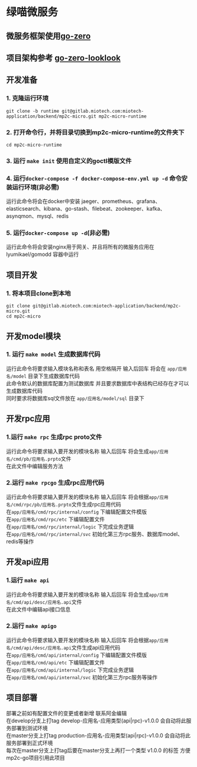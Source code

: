 # 绿喵微服务

## 微服务框架使用[go-zero](https://github.com/zeromicro/go-zero)
## 项目架构参考 [go-zero-looklook](https://github.com/Mikaelemmmm/go-zero-looklook)

## 开发准备
### 1. 克隆运行环境
`git clone -b runtime git@gitlab.miotech.com:miotech-application/backend/mp2c-micro.git mp2c-micro-runtime`

### 2. 打开命令行，并将目录切换到mp2c-micro-runtime的文件夹下
`cd mp2c-micro-runtime`

### 3. 运行 ```make init``` 使用自定义的goctl模版文件

### 4. 运行```docker-compose -f docker-compose-env.yml up -d``` 命令安装运行环境(非必需)
运行此命令将会在docker中安装 jaeger、prometheus、grafana、elasticsearch、kibana、go-stash、filebeat、zookeeper、kafka、asynqmon、mysql、redis

### 5. 运行```docker-compose up -d```(非必需)
运行此命令将会安装nginx用于网关、并且将所有的微服务应用在 lyumikael/gomodd 容器中运行

## 项目开发
### 1. 将本项目clone到本地
`git clone git@gitlab.miotech.com:miotech-application/backend/mp2c-micro.git`  
`cd mp2c-micro`
## 开发model模块
### 1. 运行  ```make model``` 生成数据库代码
运行此命令将要求输入模块名称和表名 用空格隔开 输入后回车 将会在 ```app/应用名/model``` 目录下生成数据库代码  
此命令默认的数据库配置为测试数据库
并且要求数据库中表结构已经存在才可以生成数据库代码  
同时要求将数据库sql文件放在 ```app/应用名/model/sql``` 目录下
## 开发rpc应用
### 1.运行 ```make rpc``` 生成rpc proto文件
运行此命令将要求输入要开发的模块名称 输入后回车 将会生成```app/应用名/cmd/pb/应用名.prpto```文件   
在此文件中编辑服务方法

### 2.运行 ```make rpcgo```  生成rpc应用代码
运行此命令将要求输入要开发的模块名称 输入后回车 将会根据```app/应用名/cmd/rpc/pb/应用名.prpto```文件生成rpc应用代码  
在```app/应用名/cmd/rpc/internal/config``` 下编辑配置文件模版  
在```app/应用名/cmd/rpc/etc``` 下编辑配置文件  
在```app/应用名/cmd/rpc/internal/logic``` 下完成业务逻辑  
在```app/应用名/cmd/rpc/internal/svc``` 初始化第三方rpc服务、数据库model、redis等操作

## 开发api应用

### 1.运行 ```make api```
运行此命令将要求输入要开发的模块名称 输入后回车 将会生成```app/应用名/cmd/api/desc/应用名.api```文件   
在此文件中编辑api接口信息

### 2.运行 ```make apigo```
运行此命令将要求输入要开发的模块名称 输入后回车 将会根据```app/应用名/cmd/api/desc/应用名.api```文件生成api应用代码  
在```app/应用名/cmd/api/internal/config``` 下编辑配置文件模版  
在```app/应用名/cmd/api/etc``` 下编辑配置文件  
在```app/应用名/cmd/api/internal/logic``` 下完成业务逻辑  
在```app/应用名/cmd/api/internal/svc``` 初始化第三方rpc服务等操作

## 项目部署
部署之前如有配置文件的变更或者新增 联系阿金编辑  
在develop分支上打tag develop-应用名-应用类型(api|rpc)-v1.0.0 会自动将此服务部署到测试环境  
在master分支上打tag production-应用名-应用类型(api|rpc)-v1.0.0 会自动将此服务部署到正式环境  
每次在master分支上打tag后要在master分支上再打一个类型 v1.0.0 的标签 方便mp2c-go项目引用此项目